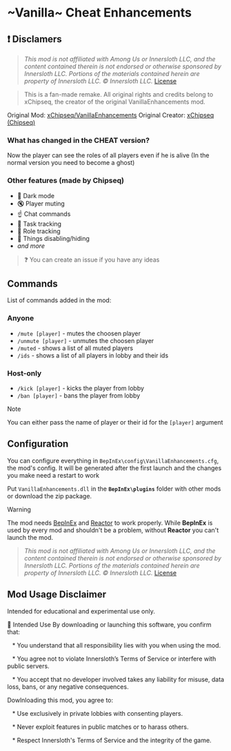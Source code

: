 # ~Vanilla~ Cheat Enhancements


## ❗ Disclamers
> *This mod is not affiliated with Among Us or Innersloth LLC, and the content contained therein is not endorsed or otherwise sponsored by Innersloth LLC. Portions of the materials contained herein are property of Innersloth LLC. © Innersloth LLC.*
> [License](./LICENSE)

> This is a fan-made remake. All original rights and credits belong to xChipseq, the creator of the original VanillaEnhancements mod.

Original Mod: [xChipseq/VanillaEnhancements](https://github.com/xChipseq/VanillaEnhancements)
Original Creator: [xChipseq (Chipseq)](https://github.com/xChipseq)



### What has changed in the CHEAT version?
Now the player can see the roles of all players even if he is alive (In the normal version you need to become a ghost)


### Other features (made by Chipseq)

- 🌙 Dark mode
- 🔇 Player muting
- ☝️ Chat commands
- 📝 Task tracking
- 👤 Role tracking
- 👀 Things disabling/hiding
- *and more*

> ❓
> You can create an issue if you have any ideas

## Commands
List of commands added in the mod:
### Anyone
- `/mute [player]` - mutes the choosen player
- `/unmute [player]` - unmutes the choosen player
- `/muted` - shows a list of all muted players
- `/ids` - shows a list of all players in lobby and their ids
### Host-only
- `/kick [player]` - kicks the player from lobby
- `/ban [player]` - bans the player from lobby
> [!Note]
> You can either pass the name of player or their id for the `[player]` argument 


## Configuration
You can configure everything in `BepInEx\config\VanillaEnhancements.cfg`, the mod's config.
It will be generated after the first launch and the changes you make need a restart to work



Put `VanillaEnhancements.dll` in the **`BepInEx\plugins`** folder with other mods or download the zip package.
> [!Warning]
> The mod needs [BepInEx](https://builds.bepinex.dev/projects/bepinex_be) and [Reactor](https://github.com/nuclearpowered/reactor) to work properly. While **BepInEx** is used by every mod and shouldn't be a problem, without **Reactor** you can't launch the mod.

> *This mod is not affiliated with Among Us or Innersloth LLC, and the content contained therein is not endorsed or otherwise sponsored by Innersloth LLC. Portions of the materials contained herein are property of Innersloth LLC. © Innersloth LLC.*
> [License](./LICENSE)

## Mod Usage Disclaimer
Intended for educational and experimental use only.

🧠 Intended Use
By downloading or launching this software, you confirm that:

   * You understand that all responsibility lies with you when using the mod.

   * You agree not to violate Innersloth’s Terms of Service or interfere with public servers.

   * You accept that no developer involved takes any liability for misuse, data loss, bans, or any negative consequences.


Dowlnloading this mod, you agree to:

   * Use exclusively in private lobbies with consenting players.
   
   * Never exploit features in public matches or to harass others.
   
   * Respect Innersloth's Terms of Service and the integrity of the game.
